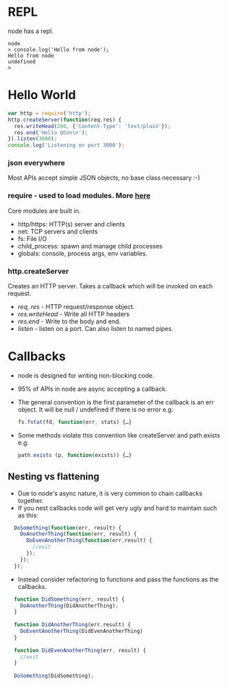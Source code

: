 # REPL
node has a repl.

```text
node
> console.log('Hello from node');
Hello from node
undefined
>
```

# Hello World

```javascript
var http = require('http');
http.createServer(function(req,res) {
  res.writeHead(200, {'Content-Type': 'text/plain'});
  res.end('Hello QCon\n');
}).listen(3000);
console.log('Listening on port 3000');
```
### json everywhere
Most APIs accept simple JSON objects, no base class necessary :-)

### require - used to load modules. More [here](http://nodejs.org/api/)
Core modules are built in.
  * http/https: HTTP(s) server and clients
  * net: TCP servers and clients
  * fs: File I/O
  * child_process: spawn and manage child processes
  * globals: console, process args, env variables.

### http.createServer
Creates an HTTP server. Takes a callback which will be invoked on each request.
* _req, res_ - HTTP request/response object. 
* _res.writeHead_ - Write all HTTP headers
* _res.end_ - Write to the body and end.
* _listen_ - listen on a port. Can also listen to named pipes.

# Callbacks
* node is designed for writing non-blocking code.
* 95% of APIs in node are async accepting a callback.
* The general convention is the first parameter of the callback is an err object. It will be null / undefined if there is no error
e.g:

  ```javascript
  fs.fstat(fd, function(err, stats) {…}
  ```

* Some methods violate this convention like createServer and path.exists e.g.

  ```javascript
  path.exists (p, function(exists)) {…}
  ```

## Nesting vs flattening
* Due to node's async nature, it is very common to chain callbacks together.
* If you nest callbacks code will get very ugly and hard to maintain such as this:

```javascript
  DoSomething(function(err, result) {
    DoAnotherThing(function(err, result) {
      DoEvenAnotherThing(function(err,result) {
        //exit
      });
    });
  });
```

* Instead consider refactoring to functions and pass the functions as the callbacks. 

```javascript
  function DidSomething(err, result) {
    DoAnotherThing(DidAnotherThing);
  }
  
  function DidAnotherThing(err,result) {
    DoEventAnotherThing(DidEvenAnotherThing)
  }
  
  function DidEvenAnotherThing(err, result) {
    //exit
  }
  
  DoSomething(DidSomething);
  
  





